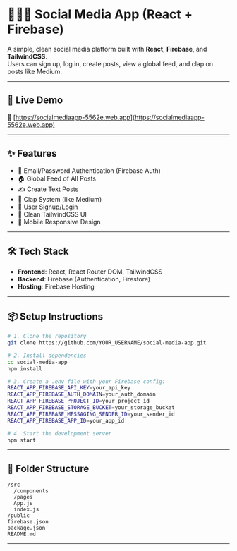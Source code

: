 
# 🧑‍🤝‍🧑 Social Media App (React + Firebase)

A simple, clean social media platform built with **React**, **Firebase**, and **TailwindCSS**.  
Users can sign up, log in, create posts, view a global feed, and clap on posts like Medium.

---

## 🚀 Live Demo

🔗 [https://socialmediaapp-5562e.web.app](https://socialmediaapp-5562e.web.app)

---

## ✨ Features

- 🔐 Email/Password Authentication (Firebase Auth)
- 🏠 Global Feed of All Posts
- ✍️ Create Text Posts
- 👏 Clap System (like Medium)
- 🧑 User Signup/Login
- 🎨 Clean TailwindCSS UI
- 📱 Mobile Responsive Design

---

## 🛠️ Tech Stack

- **Frontend**: React, React Router DOM, TailwindCSS
- **Backend**: Firebase (Authentication, Firestore)
- **Hosting**: Firebase Hosting

---

## 📦 Setup Instructions

```bash
# 1. Clone the repository
git clone https://github.com/YOUR_USERNAME/social-media-app.git

# 2. Install dependencies
cd social-media-app
npm install

# 3. Create a .env file with your Firebase config:
REACT_APP_FIREBASE_API_KEY=your_api_key
REACT_APP_FIREBASE_AUTH_DOMAIN=your_auth_domain
REACT_APP_FIREBASE_PROJECT_ID=your_project_id
REACT_APP_FIREBASE_STORAGE_BUCKET=your_storage_bucket
REACT_APP_FIREBASE_MESSAGING_SENDER_ID=your_sender_id
REACT_APP_FIREBASE_APP_ID=your_app_id

# 4. Start the development server
npm start
```

---

## 🧾 Folder Structure

```
/src
  /components
  /pages
  App.js
  index.js
/public
firebase.json
package.json
README.md
```

---

